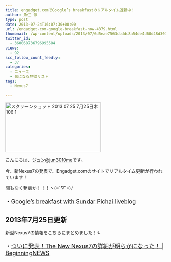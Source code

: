 ```yaml
---
title: engadget.comでGoogle’s breakfastのリアルタイム速報中！
author: 魚住 惇
type: post
date: 2013-07-24T16:07:30+00:00
url: /engadget-com-google-breakfast-now-4379.html
thumbnail: /wp-content/uploads/2013/07/6d5eae7563cbddc8a54de4d60d48d307.png
twitter_id:
  - 360068736796995584
views:
  - 92
scc_follow_count_feedly:
  - 37
categories:
  - ニュース
  - 気になる物欲リスト
tags:
  - Nexus7

---
```

<img decoding="async" loading="lazy" title="スクリーンショット 2013-07-25 7月25日木106 1.png" alt="スクリーンショット 2013 07 25 7月25日木106 1" src="/wp-content/uploads/2013/07/6d5eae7563cbddc8a54de4d60d48d307.png" width="300" height="156" border="0" /><!--more-->

こんにちは、[ジュン@jun3010me][1]です。

今、新Nexus7の発表で、Engadget.comのサイトでリアルタイム更新が行われています！

間もなく発表か！！！ヽ(=´▽\`=)ﾉ

<p style="font-size: 18px;">
  ・<a href="http://www.engadget.com/2013/07/24/google-breakfast-liveblog/" target="_blank">Google&#8217;s breakfast with Sundar Pichai liveblog</a>
</p>

## 2013年7月25日更新

新型Nexus7の情報をこちらにまとめました！↓

<p style="font-size: 18px;">
  ・<a rel="nofollow" href="http://jun3010.me/the-new-nexus7-google-breakfast-4386.html" target="_blank">ついに発表！The New Nexus7の詳細が明らかになった！ | BeginningNEWS</a>
</p>

 [1]: https://twitter.com/jun3010me